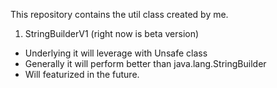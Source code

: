 This repository contains the util class created by me. 

1. StringBuilderV1 (right now is beta version)
  * Underlying it will leverage with Unsafe class
  * Generally it will perform better than java.lang.StringBuilder
  * Will featurized in the future.